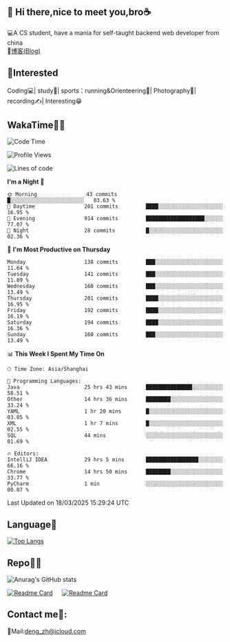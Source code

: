 👋 Hi there,nice to meet you,bro☕
---
💻A CS student, have a mania for self-taught backend web developer from china   
📌[博客(Blog)](https://github.com/HealUP/MyBlog)

 <!-- waka-box start -->
 <!-- waka-box end -->
 
🧲**Interested**
--
Coding💻| study📖| sports：running&Orienteering🏃‍| Photography📸| recording✍️| Interesting😁

WakaTime👨‍💻
---
<!--START_SECTION:waka-->
![Code Time](http://img.shields.io/badge/Code%20Time-2%2C678%20hrs%2048%20mins-blue)

![Profile Views](http://img.shields.io/badge/Profile%20Views-0-blue)

![Lines of code](https://img.shields.io/badge/From%20Hello%20World%20I%27ve%20Written-205.1%20thousand%20lines%20of%20code-blue)

**I'm a Night 🦉** 

```text
🌞 Morning                43 commits          █░░░░░░░░░░░░░░░░░░░░░░░░   03.63 % 
🌆 Daytime                201 commits         ████░░░░░░░░░░░░░░░░░░░░░   16.95 % 
🌃 Evening                914 commits         ███████████████████░░░░░░   77.07 % 
🌙 Night                  28 commits          █░░░░░░░░░░░░░░░░░░░░░░░░   02.36 % 
```
📅 **I'm Most Productive on Thursday** 

```text
Monday                   138 commits         ███░░░░░░░░░░░░░░░░░░░░░░   11.64 % 
Tuesday                  141 commits         ███░░░░░░░░░░░░░░░░░░░░░░   11.89 % 
Wednesday                160 commits         ███░░░░░░░░░░░░░░░░░░░░░░   13.49 % 
Thursday                 201 commits         ████░░░░░░░░░░░░░░░░░░░░░   16.95 % 
Friday                   192 commits         ████░░░░░░░░░░░░░░░░░░░░░   16.19 % 
Saturday                 194 commits         ████░░░░░░░░░░░░░░░░░░░░░   16.36 % 
Sunday                   160 commits         ███░░░░░░░░░░░░░░░░░░░░░░   13.49 % 
```


📊 **This Week I Spent My Time On** 

```text
🕑︎ Time Zone: Asia/Shanghai

💬 Programming Languages: 
Java                     25 hrs 43 mins      ███████████████░░░░░░░░░░   58.51 % 
Other                    14 hrs 36 mins      ████████░░░░░░░░░░░░░░░░░   33.24 % 
YAML                     1 hr 20 mins        █░░░░░░░░░░░░░░░░░░░░░░░░   03.05 % 
XML                      1 hr 7 mins         █░░░░░░░░░░░░░░░░░░░░░░░░   02.55 % 
SQL                      44 mins             ░░░░░░░░░░░░░░░░░░░░░░░░░   01.69 % 

🔥 Editors: 
IntelliJ IDEA            29 hrs 5 mins       █████████████████░░░░░░░░   66.16 % 
Chrome                   14 hrs 50 mins      ████████░░░░░░░░░░░░░░░░░   33.77 % 
PyCharm                  1 min               ░░░░░░░░░░░░░░░░░░░░░░░░░   00.07 % 
```


 Last Updated on 18/03/2025 15:29:24 UTC
<!--END_SECTION:waka-->

Language🚀
---
[![Top Langs](https://github-readme-stats.vercel.app/api/top-langs/?username=HealUP&layout=compact&hide_border=true)](https://github.com/HealUP)

Repo🧑‍💻
---
![Anurag's GitHub stats](https://github-readme-stats.vercel.app/api?username=HealUP&count_private=true&show_icons=true&theme=gruvbox&hide_border=true) 

[![Readme Card](https://github-readme-stats.vercel.app/api/pin/?username=HealUP&repo=InternetEy&theme=transparent)](https://github.com/HealUP/InternetEy) &emsp;
[![Readme Card](https://github-readme-stats.vercel.app/api/pin/?username=HealUP&repo=CampusExperience&theme=transparent)](https://github.com/HealUP/CampusExperience)


Contact me📱:
---
📮Mail:deng_zh@icloud.com  
